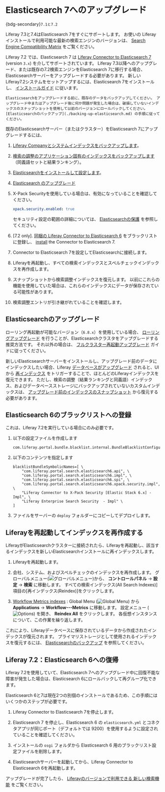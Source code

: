 # Elasticsearch 7へのアップグレード

{bdg-secondary}`7.1と7.2`

Liferay 7.3と7.4はElasticsearch 7をすぐにサポートします。 お使いの Liferay インストールで利用可能な最新の検索エンジンのバージョンは、 [Search Engine Compatibility Matrix](https://help.liferay.com/hc/ja/articles/360016511651) をご覧ください。

Liferay 7.2 では、Elasticsearch 7 は [Liferay Connector to Elasticsearch 7](https://web.liferay.com/marketplace/-/mp/application/170390307) (version `3.x`) を介してサポートされています。 Liferay 7.3以降へのアップグレード、または既存の7.2検索エンジンをElasticsearch 7に移行する場合、Elasticsearchサーバーをアップグレードする必要があります。 新しいLiferay7.2システムをセットアップするには、Elasticsearch 7をインストールし、 [インストールガイド](../getting-started-with-elasticsearch.md) に従います。

```{important}
Elasticsearchをアップグレードする前に、既存のデータをバックアップしてください。 アップグレード中またはアップグレード後に何か問題が発生した場合は、破損していないインデックスのスナップショットを使用して以前のバージョンにロールバックしてください。 [Elasticsearchのバックアップ](./backing-up-elasticsearch.md) の手順に従ってください。
```

既存のElasticsearchサーバー（またはクラスター）をElasticsearch 7にアップグレードするには、

1. [Liferay Companyとシステムインデックスをバックアップします](./backing-up-elasticsearch.md)。

1. [検索の調整のアプリケーション固有のインデックスをバックアップします](./backing-up-elasticsearch.md#backing-up-and-restoring-search-tuning-indexes-for-liferay-7-2-and-7-3) （同義語セットと結果ランキング）。

1. [Elasticsearchをインストールして設定します](../installing-elasticsearch.md)。

1. [Elasticsearch のアップグレード](#upgrading-elasticsearch)

1. X-Pack Securityを使用している場合は、有効になっていることを確認してください。

   ```yaml
   xpack.security.enabled: true
   ```

   セキュリティ設定の範囲の詳細については、 [Elasticsearchの保護](../securing-elasticsearch.md) を参照してください。

1. \[7.2 only\]. [同梱の Liferay Connector to Elasticsearch 6](#blacklisting-elasticsearch-6) をブラックリストに登録し、 [install](../connecting-to-elasticsearch.md#install-the-elasticsearch-7-connector) the Connector to Elasticsearch 7.

1. Connector to Elasticsearch 7を設定してElasticsearchに接続します。

1. Liferayを再起動し、すべての検索インデックスとスペルチェックインデックスを再作成します。

1. スナップショットから検索調整インデックスを復元します。 以前にこれらの機能を使用していた場合は、これらのインデックスにデータが保存されている可能性があります。

1. 検索調整エントリが引き継がれていることを確認します。

## Elasticsearchのアップグレード

ローリング再起動が可能なバージョン（`6.8.x`）を使用している場合、 [ローリングアップグレード](https://www.elastic.co/guide/en/elasticsearch/reference/7.x/rolling-upgrades.html) を行うことが、Elasticsearchクラスタをアップグレードする推奨方法です。 それ以外の場合は、 [フルクラスター再起動アップグレード](https://www.elastic.co/guide/en/elasticsearch/reference/7.x/restart-upgrade.html) ガイドに従ってください。

新しいElasticsearchサーバーをインストールし、アップグレード前のデータにインデックスしたい場合、Liferay [データベースがアップグレード](../../../../installation-and-upgrades/upgrading-liferay/upgrade-basics/using-the-database-upgrade-tool.md) されると、UIから [再インデックス](#restart-liferay-and-reindex) をトリガーすることで、ほとんどのLiferayインデックスを復元できます。 ただし、検索の調整（結果ランキングと同義語）インデックス、およびデータベースストレージにバックアップされていないカスタムインデックスは、 [アップグレード前のインデックスのスナップショット](./backing-up-elasticsearch.md#backing-up-and-restoring-search-tuning-indexes-for-liferay-7-2-and-7-3) から復元する必要があります。

## Elasticsearch 6のブラックリストへの登録

これは、Liferay 7.2を実行している場合にのみ必要です。

1. 以下の設定ファイルを作成します

   ```bash
   com.liferay.portal.bundle.blacklist.internal.BundleBlacklistConfiguration.config
   ```

1. 以下のコンテンツを指定します

   ```properties
   blacklistBundleSymbolicNames=[ \
       "com.liferay.portal.search.elasticsearch6.api", \
       "com.liferay.portal.search.elasticsearch6.impl", \
       "com.liferay.portal.search.elasticsearch6.spi", \
       "com.liferay.portal.search.elasticsearch6.xpack.security.impl", \
       "Liferay Connector to X-Pack Security [Elastic Stack 6.x] - Impl", \ 
       "Liferay Enterprise Search Security  - Impl" \
   ]
   ```

1. ファイルをサーバーの `deploy` フォルダーにコピーしてデプロイします。

## Liferayを再起動してインデックスを再作成する

LiferayがElasticsearchクラスターに接続されたら、Liferayを再起動し、該当するインデックスを新しいElasticsearchインストールに再インデックスします。

1. Liferayを再起動します。

1. 会社、システム、およびスペルチェックのインデックスを再作成します。 グローバルメニュー(![グローバルメニュー](../../../../images/icon-applications-menu.png))から、 **コントロールパネル** &rarr; **設定** &rarr; **検索** に移動します。 すべての検索インデックス(All Search Indexes)]項目の[再インデックス(Reindex)]をクリックします。

1. [Workflow Metrics indexes](../../../../process-automation/workflow/using-workflows/using-workflow-metrics.md#reindexing-workflow-metrics) : Global Menu (![Global Menu](../../../../images/icon-applications-menu.png)) から **Applications** &rarr; **Workflow---Metrics** に移動します。 設定メニュー (![Options](../../../../images/icon-options.png)) を開き、 **Reindex All** をクリックします。 各仮想インスタンスについて、この作業を繰り返します。

これにより、Liferayデータベースに保存されているデータから作成されたインデックスが復元されます。 プライマリストレージとして使用されるインデックスを復元するには、 [Elasticsearchのバックアップ](./backing-up-elasticsearch.md) を参照してください。

## Liferay 7.2：Elasticsearch 6への復帰

Liferay 7.2を使用していて、Elasticsearch 7へのアップグレード中に回復不能な障害が発生した場合は、Elasticsearch 6にロールバックして再グループ化できます。

Elasticsearch 6と7は現在2つの別個のインストールであるため、この手順にはいくつかのステップが必要です。

1. Liferay Connector to Elasticsearch 7を停止します。

1. Elasticsearch 7 を停止し、Elasticsearch 6 の `elasticsearch.yml` とコネクタアプリが同じポート（デフォルトでは 9200）を使用するように設定されていることを確認してください。

1. インストールの `osgi` フォルダから Elasticsearch 6 用のブラックリスト設定ファイルを削除します。

1. Elasticsearchサーバーを起動してから、Liferay Connector to Elasticsearch 6を再起動します。

アップグレードが完了したら、 [Liferayのバージョンで利用できる 新しい検索機能](../../../getting-started.html) をご覧ください。
